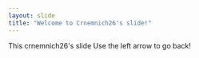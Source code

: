 ```yaml
---
layout: slide
title: "Welcome to Crnemnich26's slide!"
---
```

This crnemnich26's slide
Use the left arrow to go back!
